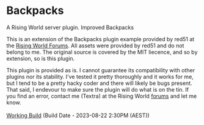# Backpacks
A Rising World server plugin. Improved Backpacks

This is an extension of the Backpacks plugin example provided by red51 at the <a href='https://forum.rising-world.net/thread/9855-example-backpacks/'>Rising World Forums</a>. All assets were provided by red51 and do not belong to me. The original source is covered by the MIT liecence, and so by extension, so is this plugin.

This plugin is provided as is. I cannot guarantee its compatibility with other plugins nor its stability. I've tested it pretty thoroughly and it works for me, but I tend to be a pretty hacky coder and there will likely be bugs present. 
<br>That said, I endevour to make sure the plugin will do what is on the tin. If you find an error, contact me (Textra) at the Rising World <a href='https://forum.rising-world.net/'>forums</a> and let me know.
<br>
<br>
<a href = 'http://www.thehomeworld.org/resources/Backpacks.7z'>Working Build</a> (Build Date - 2023-08-22 2:30PM (AEST))
